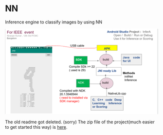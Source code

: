 # NN
Inference engine to classify  images by using NN 

![GitHub Logo](https://github.com/DLinIoTedge/NN/blob/master/March4.png)

The old readme got deleted. (sorry)
The zip file of the project(much easier to get started this way) is [here](https://drive.google.com/file/d/1yiAX_p5P7puFMOTev3jRWbaQiwoYI_LZ/view?usp=sharing).
